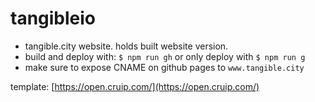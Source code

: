 # tangibleio

- tangible.city website. holds built website version.
- build and deploy with: `$ npm run gh` or only deploy with `$ npm run g`
- make sure to expose CNAME on github pages to `www.tangible.city`

template: [https://open.cruip.com/](https://open.cruip.com/)

